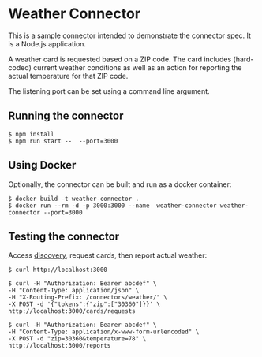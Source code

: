 # Weather Connector

This is a sample connector intended to demonstrate the connector spec. It is a Node.js application.

A weather card is requested based on a ZIP code. The card includes (hard-coded) current weather conditions as well
as an action for reporting the actual temperature for that ZIP code.

The listening port can be set using a command line argument.


## Running the connector
```
$ npm install
$ npm run start --  --port=3000
```

## Using Docker
Optionally, the connector can be built and run as a docker container:

```
$ docker build -t weather-connector .
$ docker run --rm -d -p 3000:3000 --name  weather-connector weather-connector --port=3000
```

## Testing the connector

Access [discovery](https://github.com/vmwaresamples/card-connectors-guide/wiki/Discovery), request cards, then report actual weather:
```
$ curl http://localhost:3000
```
```
$ curl -H "Authorization: Bearer abcdef" \
-H "Content-Type: application/json" \
-H "X-Routing-Prefix: /connectors/weather/" \
-X POST -d '{"tokens":{"zip":["30360"]}}' \
http://localhost:3000/cards/requests
```
```
$ curl -H "Authorization: Bearer abcdef" \
-H "Content-Type: application/x-www-form-urlencoded" \
-X POST -d "zip=30360&temperature=78" \
http://localhost:3000/reports
```
